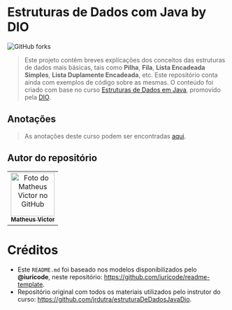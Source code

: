 # Estruturas de Dados com Java by DIO

![GitHub forks](https://img.shields.io/github/forks/matheusvictor/estruturas-de-dados-java?style=for-the-badge)

> Este projeto contém breves explicações dos conceitos das estruturas de dados mais básicas, tais como **Pilha**,
> **Fila**, **Lista Encadeada Simples**, **Lista Duplamente Encadeada**, etc. Este repositório conta ainda com exemplos
> de código sobre as mesmas. O conteúdo foi criado com base no
> curso [Estruturas de Dados em Java](https://web.dio.me/course/estrutura-de-dados-em-java/), promovido
> pela [DIO](https://web.dio.me/home).

## Anotações

> As anotações deste curso podem ser
> encontradas [aqui](https://github.com/matheusvictor/estruturas-de-dados-java/blob/master/src/main/java/br/com/dio/anotacoes/anotacoes.md).

## Autor do repositório

<table>
  <tr>
    <td align="center">
      <a href="#">
        <img src="https://avatars.githubusercontent.com/u/12521391?v=4" width="100px;" alt="Foto do Matheus Victor no GitHub"/><br>
        <sub>
          <b>Matheus Victor</b>
        </sub>
      </a>
    </td>
</table>

# Créditos

- Este ``README.md`` foi baseado nos modelos disponibilizados pelo **@iuricode**, neste
  repositório: https://github.com/iuricode/readme-template.
- Repositório original com todos os materiais utilizados pelo instrutor do
  curso: https://github.com/jrdutra/estruturaDeDadosJavaDio.
